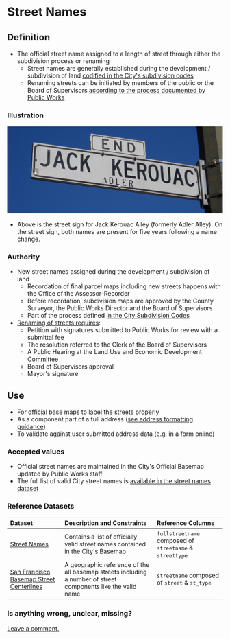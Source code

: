 # Street Names

## Definition

* The official street name assigned to a length of street through either the subdivision process or renaming
  * Street names are generally established during the development / subdivision of land [codified in the City's subdivision codes](http://library.amlegal.com/nxt/gateway.dll/California/subdivision/subdivisioncode?f=templates$fn=default.htm$3.0$vid=amlegal:sanfrancisco_ca$anc=JD_Subdivision)
  * Renaming streets can be initiated by members of the public or the Board of Supervisors [according to the process documented by Public Works](http://sfpublicworks.org/services/establishing-street-names)

### Illustration

![The street sign for Jack Kerouac Alley \(formerly Adler Alley\). On the street sign, both names are present for five years following a name change.](/assets/street_sign.jpg)

* Above is the street sign for Jack Kerouac Alley \(formerly Adler Alley\). On the street sign, both names are present for five years following a name change.

### Authority

* New street names assigned during the development / subdivision of land
  * Recordation of final parcel maps including new streets happens with the Office of the Assessor-Recorder 
  * Before recordation, subdivision maps are approved by the County Surveyor, the Public Works Director and the Board of Supervisors
  * Part of the process defined [in the City Subdivision Codes]()
* [Renaming of streets requires](http://sfpublicworks.org/services/establishing-street-names):
  * Petition with signatures submitted to Public Works for review with a submittal fee
  * The resolution referred to the Clerk of the Board of Supervisors 
  * A Public Hearing at the Land Use and Economic Development Committee
  * Board of Supervisors approval
  * Mayor's signature                             

## Use

* For official base maps to label the streets properly
* As a component part of a full address \([see address formatting guidance](/formats/location-addresses.md)\)
* To validate against user submitted address data \(e.g. in a form online\)

### Accepted values

* Official street names are maintained in the City's Official Basemap updated by Public Works staff
* The full list of valid City street names is [available in the street names dataset](https://data.sfgov.org/Geographic-Locations-and-Boundaries/Street-Names/6d9h-4u5v)

### Reference Datasets

| Dataset | Description and Constraints | Reference Columns |
| :--- | :--- | :--- |
| [Street Names](https://data.sfgov.org/Geographic-Locations-and-Boundaries/Street-Names/6d9h-4u5v) | Contains a list of officially valid street names contained in the City's Basemap | `fullstreetname` composed of `streetname` & `streettype` |
| [San Francisco Basemap Street Centerlines](hhttps://data.sfgov.org/Geographic-Locations-and-Boundaries/Street-Names/6d9h-4u5v) | A geographic reference of the all basemap streets including a number of street components like the valid name | `streetname` composed of `street` & `st_type` |

### Is anything wrong, unclear, missing?

[Leave a comment.](https://github.com/DataSF/draft-publishing-standards/issues/new?title=Comment:Street-Names&body=Comment:Street-Names)

